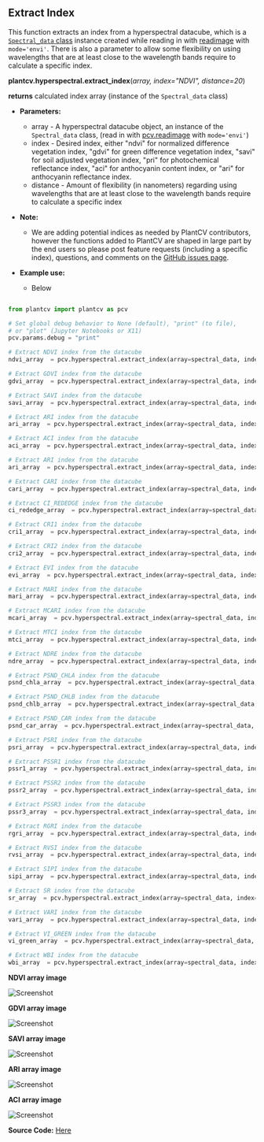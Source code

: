 ## Extract Index 

This function extracts an index from a hyperspectral datacube, which is a [`Spectral_data` class](Spectral_data.md) instance created while reading in with [readimage](read_image.md)
with `mode='envi'`. There is also a parameter to allow some flexibility 
on using wavelengths that are at least close to the wavelength bands require to calculate a specific index. 

**plantcv.hyperspectral.extract_index**(*array, index="NDVI", distance=20*)

**returns** calculated index array (instance of the `Spectral_data` class)

- **Parameters:**
    - array         - A hyperspectral datacube object, an instance of the `Spectral_data` class, (read in with [pcv.readimage](read_image.md) with `mode='envi'`)
    - index         - Desired index, either "ndvi" for normalized difference vegetation index, "gdvi" for green difference
    vegetation index, "savi" for soil adjusted vegetation index, "pri" for photochemical reflectance index, "aci" for anthocyanin content index, or "ari" for anthocyanin reflectance index.
    - distance      - Amount of flexibility (in nanometers) regarding using wavelengths that are 
    at least close to the wavelength bands require to calculate a specific index

- **Note:**
    - We are adding potential indices as needed by PlantCV contributors, however the functions added to PlantCV are shaped in large part 
    by the end users so please post feature requests (including a specific index), questions, and comments on the 
    [GitHub issues page](https://github.com/danforthcenter/plantcv/issues). 
- **Example use:**
    - Below
```python

from plantcv import plantcv as pcv

# Set global debug behavior to None (default), "print" (to file), 
# or "plot" (Jupyter Notebooks or X11)
pcv.params.debug = "print"

# Extract NDVI index from the datacube 
ndvi_array  = pcv.hyperspectral.extract_index(array=spectral_data, index="NDVI", distance=20)

# Extract GDVI index from the datacube
gdvi_array  = pcv.hyperspectral.extract_index(array=spectral_data, index="GDVI", distance=20)

# Extract SAVI index from the datacube
savi_array  = pcv.hyperspectral.extract_index(array=spectral_data, index="SAVI", distance=20)

# Extract ARI index from the datacube
ari_array  = pcv.hyperspectral.extract_index(array=spectral_data, index="ARI", distance=20)

# Extract ACI index from the datacube 
aci_array  = pcv.hyperspectral.extract_index(array=spectral_data, index="ACI", distance=20)

# Extract ARI index from the datacube 
ari_array  = pcv.hyperspectral.extract_index(array=spectral_data, index="ARI", distance=20)

# Extract CARI index from the datacube 
cari_array  = pcv.hyperspectral.extract_index(array=spectral_data, index="CARI", distance=20)

# Extract CI_REDEDGE index from the datacube 
ci_rededge_array  = pcv.hyperspectral.extract_index(array=spectral_data, index="CI_REDEDGE", distance=20)

# Extract CRI1 index from the datacube 
cri1_array  = pcv.hyperspectral.extract_index(array=spectral_data, index="CRI1", distance=20)

# Extract CRI2 index from the datacube 
cri2_array  = pcv.hyperspectral.extract_index(array=spectral_data, index="CRI2", distance=20)

# Extract EVI index from the datacube 
evi_array  = pcv.hyperspectral.extract_index(array=spectral_data, index="EVI", distance=20)

# Extract MARI index from the datacube 
mari_array  = pcv.hyperspectral.extract_index(array=spectral_data, index="MARI", distance=20)

# Extract MCARI index from the datacube 
mcari_array  = pcv.hyperspectral.extract_index(array=spectral_data, index="MCARI", distance=20)

# Extract MTCI index from the datacube 
mtci_array  = pcv.hyperspectral.extract_index(array=spectral_data, index="MTCI", distance=20)

# Extract NDRE index from the datacube 
ndre_array  = pcv.hyperspectral.extract_index(array=spectral_data, index="NDRE", distance=20)

# Extract PSND_CHLA index from the datacube 
psnd_chla_array  = pcv.hyperspectral.extract_index(array=spectral_data, index="PSND_CHLA", distance=20)

# Extract PSND_CHLB index from the datacube 
psnd_chlb_array  = pcv.hyperspectral.extract_index(array=spectral_data, index="PSND_CHLB", distance=20)

# Extract PSND_CAR index from the datacube 
psnd_car_array  = pcv.hyperspectral.extract_index(array=spectral_data, index="PSND_CAR", distance=20)

# Extract PSRI index from the datacube 
psri_array  = pcv.hyperspectral.extract_index(array=spectral_data, index="PSRI", distance=20)

# Extract PSSR1 index from the datacube 
pssr1_array  = pcv.hyperspectral.extract_index(array=spectral_data, index="PSSR1", distance=20)

# Extract PSSR2 index from the datacube 
pssr2_array  = pcv.hyperspectral.extract_index(array=spectral_data, index="PSSR2", distance=20)

# Extract PSSR3 index from the datacube 
pssr3_array  = pcv.hyperspectral.extract_index(array=spectral_data, index="PSSR3", distance=20)

# Extract RGRI index from the datacube 
rgri_array  = pcv.hyperspectral.extract_index(array=spectral_data, index="RGRI", distance=20)

# Extract RVSI index from the datacube 
rvsi_array  = pcv.hyperspectral.extract_index(array=spectral_data, index="RVSI", distance=20)

# Extract SIPI index from the datacube 
sipi_array  = pcv.hyperspectral.extract_index(array=spectral_data, index="SIPI", distance=20)

# Extract SR index from the datacube 
sr_array  = pcv.hyperspectral.extract_index(array=spectral_data, index="SR", distance=20)

# Extract VARI index from the datacube 
vari_array  = pcv.hyperspectral.extract_index(array=spectral_data, index="VARI", distance=20)

# Extract VI_GREEN index from the datacube 
vi_green_array  = pcv.hyperspectral.extract_index(array=spectral_data, index="VI_GREEN", distance=20)

# Extract WBI index from the datacube 
wbi_array  = pcv.hyperspectral.extract_index(array=spectral_data, index="WBI", distance=20)


```

**NDVI array image**

![Screenshot](img/tutorial_images/hyperspectral/NDVI_index.jpg)

**GDVI array image**

![Screenshot](img/tutorial_images/hyperspectral/gdvi.jpg)

**SAVI array image**

![Screenshot](img/tutorial_images/hyperspectral/savi_index.jpg)

**ARI array image**

![Screenshot](img/tutorial_images/hyperspectral/ari_index.jpg)

**ACI array image**

![Screenshot](img/tutorial_images/hyperspectral/aci_index.jpg)

**Source Code:** [Here](https://github.com/danforthcenter/plantcv/blob/master/plantcv/plantcv/hyperspectral/extract_index.py)
